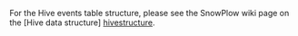 For the Hive events table structure, please see the SnowPlow wiki page on the [Hive data structure] [hivestructure].

[hivestructure]: https://github.com/snowplow/snowplow/wiki/Hive-data-structure 

